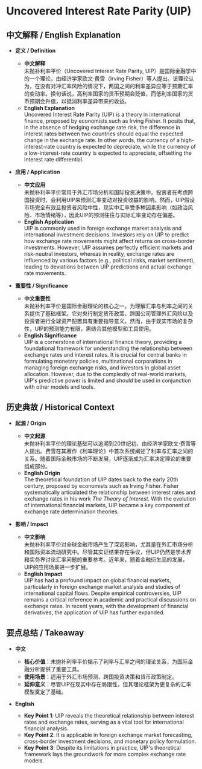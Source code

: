 # Uncovered Interest Rate Parity (UIP)

## 中文解释 / English Explanation

* **定义 / Definition**  
  - **中文解释**  
    未抛补利率平价（Uncovered Interest Rate Parity, UIP）是国际金融学中的一个理论，由经济学家欧文·费雪（Irving Fisher）等人提出。该理论认为，在没有对冲汇率风险的情况下，两国之间的利率差异应等于预期汇率的变动率。换句话说，高利率国家的货币预期会贬值，而低利率国家的货币预期会升值，以抵消利率差异带来的收益。  
  - **English Explanation**  
    Uncovered Interest Rate Parity (UIP) is a theory in international finance, proposed by economists such as Irving Fisher. It posits that, in the absence of hedging exchange rate risk, the difference in interest rates between two countries should equal the expected change in the exchange rate. In other words, the currency of a high-interest-rate country is expected to depreciate, while the currency of a low-interest-rate country is expected to appreciate, offsetting the interest rate differential.

* **应用 / Application**  
  - **中文应用**  
    未抛补利率平价常用于外汇市场分析和国际投资决策中。投资者在考虑跨国投资时，会利用UIP来预测汇率变动对投资收益的影响。然而，UIP假设市场完全有效且投资者风险中性，现实中汇率受多种因素影响（如政治风险、市场情绪等），因此UIP的预测往往与实际汇率变动存在偏差。  
  - **English Application**  
    UIP is commonly used in foreign exchange market analysis and international investment decisions. Investors rely on UIP to predict how exchange rate movements might affect returns on cross-border investments. However, UIP assumes perfectly efficient markets and risk-neutral investors, whereas in reality, exchange rates are influenced by various factors (e.g., political risks, market sentiment), leading to deviations between UIP predictions and actual exchange rate movements.

* **重要性 / Significance**  
  - **中文重要性**  
    未抛补利率平价是国际金融理论的核心之一，为理解汇率与利率之间的关系提供了基础框架。它对央行制定货币政策、跨国公司管理外汇风险以及投资者进行全球资产配置具有重要指导意义。然而，由于现实市场的复杂性，UIP的预测能力有限，需结合其他模型和工具使用。  
  - **English Significance**  
    UIP is a cornerstone of international finance theory, providing a foundational framework for understanding the relationship between exchange rates and interest rates. It is crucial for central banks in formulating monetary policies, multinational corporations in managing foreign exchange risks, and investors in global asset allocation. However, due to the complexity of real-world markets, UIP's predictive power is limited and should be used in conjunction with other models and tools.

## 历史典故 / Historical Context

* **起源 / Origin**  
  - **中文起源**  
    未抛补利率平价的理论基础可以追溯到20世纪初，由经济学家欧文·费雪等人提出。费雪在其著作《利率理论》中首次系统阐述了利率与汇率之间的关系。随着国际金融市场的不断发展，UIP逐渐成为汇率决定理论的重要组成部分。  
  - **English Origin**  
    The theoretical foundation of UIP dates back to the early 20th century, proposed by economists such as Irving Fisher. Fisher systematically articulated the relationship between interest rates and exchange rates in his work *The Theory of Interest*. With the evolution of international financial markets, UIP became a key component of exchange rate determination theories.

* **影响 / Impact**  
  - **中文影响**  
    未抛补利率平价对全球金融市场产生了深远影响，尤其是在外汇市场分析和国际资本流动研究中。尽管其实证结果存在争议，但UIP仍然是学术界和实务界讨论汇率问题的重要参考。近年来，随着金融衍生品的发展，UIP的应用场景进一步扩展。  
  - **English Impact**  
    UIP has had a profound impact on global financial markets, particularly in foreign exchange market analysis and studies of international capital flows. Despite empirical controversies, UIP remains a critical reference in academic and practical discussions on exchange rates. In recent years, with the development of financial derivatives, the application of UIP has further expanded.

## 要点总结 / Takeaway

* **中文**  
  - **核心价值**：未抛补利率平价揭示了利率与汇率之间的理论关系，为国际金融分析提供了重要工具。  
  - **使用场景**：适用于外汇市场预测、跨国投资决策和货币政策制定。  
  - **延伸意义**：尽管UIP在现实中存在局限性，但其理论框架为更复杂的汇率模型奠定了基础。  

* **English**  
  - **Key Point 1**: UIP reveals the theoretical relationship between interest rates and exchange rates, serving as a vital tool for international financial analysis.  
  - **Key Point 2**: It is applicable in foreign exchange market forecasting, cross-border investment decisions, and monetary policy formulation.  
  - **Key Point 3**: Despite its limitations in practice, UIP's theoretical framework lays the groundwork for more complex exchange rate models.